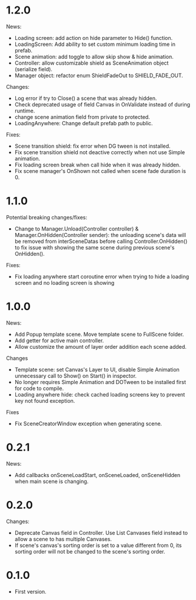 ﻿# 1.2.0
News:
- Loading screen: add action on hide parameter to Hide() function.
- LoadingScreen: Add ability to set custom minimum loading time in prefab.
- Scene animation: add toggle to allow skip show & hide animation.
- Controller: allow customizable shield as SceneAnimation object (serialize field). 
- Manager object: refactor enum ShieldFadeOut to SHIELD_FADE_OUT.

Changes:
- Log error if try to Close() a scene that was already hidden.
- Check deprecated usage of field Canvas in OnValidate instead of during runtime.
- change scene animation field from private to protected.
- LoadingAnywhere: Change default prefab path to public.

Fixes:
- Scene transition shield: fix error when DG tween is not installed.
- Fix scene transition shield not deactive correctly when not use Simple animation.
- Fix loading screen break when call hide when it was already hidden.
- Fix scene manager's OnShown not called when scene fade duration is 0.

# 1.1.0
Potential breaking changes/fixes:
- Change to Manager.Unload(Controller controller) & Manager.OnHidden(Controller sender): the unloading scene's data will be removed from interSceneDatas before calling Controller.OnHidden() to fix issue with showing the same scene during previous scene's OnHidden().

Fixes:
- Fix loading anywhere start coroutine error when trying to hide a loading screen and no loading screen is showing

# 1.0.0
News:
- Add Popup template scene. Move template scene to FullScene folder.
- Add getter for active main controller.
- Allow customize the amount of layer order addition each scene added.

Changes
- Template scene: set Canvas's Layer to UI, disable Simple Animation unnecessary call to Show() on Start() in inspector.
- No longer requires Simple Animation and DOTween to be installed first for code to compile.
- Loading anywhere hide: check cached loading screens key to prevent key not found exception.

Fixes
- Fix SceneCreatorWindow exception when generating scene.

# 0.2.1
News:
- Add callbacks onSceneLoadStart, onSceneLoaded, onSceneHidden when main scene is changing.

# 0.2.0
Changes:
- Deprecate Canvas field in Controller. Use List<Canvas> Canvases field instead to allow a scene to has multiple Canvases.
- If scene's canvas's sorting order is set to a value different from 0, its sorting order will not be changed to the scene's sorting order.

# 0.1.0
- First version.